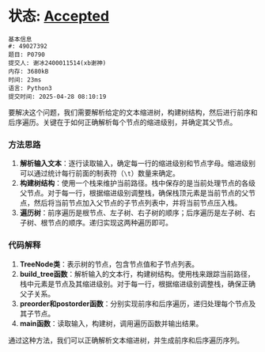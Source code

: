 # 状态: [Accepted](http://xzmdsa.openjudge.cn/2024hw1tmp/solution/48296796/)

```
基本信息
#: 49027392
题目: P0790
提交人: 谢冰2400011514(xb谢神)
内存: 3680kB
时间: 23ms
语言: Python3
提交时间: 2025-04-28 08:10:19
```

要解决这个问题，我们需要解析给定的文本缩进树，构建树结构，然后进行前序和后序遍历。关键在于如何正确解析每个节点的缩进级别，并确定其父节点。

### 方法思路
1. **解析输入文本**：逐行读取输入，确定每一行的缩进级别和节点字母。缩进级别可以通过统计每行前面的制表符（`\t`）数量来确定。
2. **构建树结构**：使用一个栈来维护当前路径。栈中保存的是当前处理节点的各级父节点。对于每一行，根据缩进级别调整栈，确保栈顶元素是当前节点的父节点，然后将当前节点加入父节点的子节点列表中，并将当前节点压入栈。
3. **遍历树**：前序遍历是根节点、左子树、右子树的顺序；后序遍历是左子树、右子树、根节点的顺序。递归实现这两种遍历即可。

### 代码解释
1. **TreeNode类**：表示树的节点，包含节点值和子节点列表。
2. **build_tree函数**：解析输入的文本行，构建树结构。使用栈来跟踪当前路径，栈中元素是节点及其缩进级别。对于每一行，根据缩进级别调整栈，确保正确父子关系。
3. **preorder和postorder函数**：分别实现前序和后序遍历，递归处理每个节点及其子节点。
4. **main函数**：读取输入，构建树，调用遍历函数并输出结果。

通过这种方法，我们可以正确解析文本缩进树，并生成前序和后序遍历序列。
